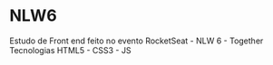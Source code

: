# NLW6
Estudo de Front end feito no evento RocketSeat - NLW 6 - Together
Tecnologias HTML5 - CSS3 - JS
